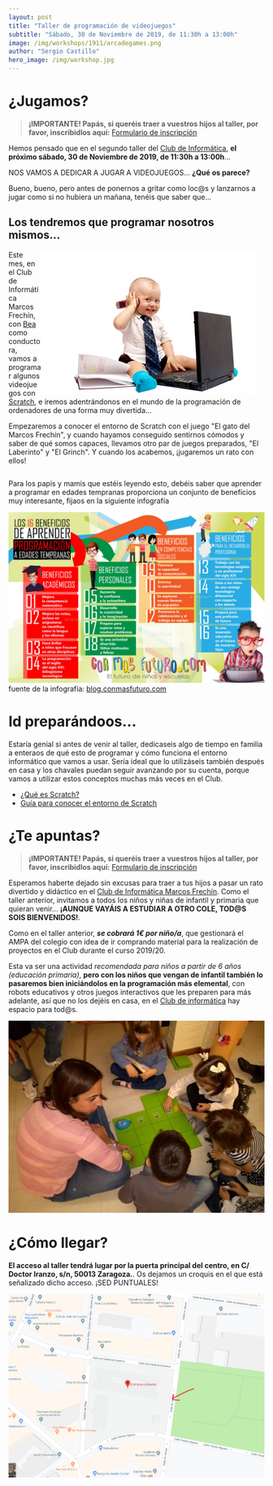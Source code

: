```yaml
---
layout: post
title: "Taller de programación de videojuegos"
subtitle: "Sábado, 30 de Noviembre de 2019, de 11:30h a 13:00h"
image: /img/workshops/1911/arcadegames.png
author: "Sergio Castillo"
hero_image: /img/workshop.jpg
---
```


# ¿Jugamos?

> **¡IMPORTANTE! Papás, si queréis traer a vuestros hijos al taller, por favor, inscribidlos aquí:** <a href="https://forms.gle/4pQPxtCaKbJG1ebz9" target="_blank">Formulario de inscripción</a>

Hemos pensado que en el segundo taller del [Club de Informática](/), **el próximo sábado, 30 de Noviembre de 2019, de 11:30h a 13:00h**... 

NOS VAMOS A DEDICAR A JUGAR A VIDEOJUEGOS...  **¿Qué os parece?**

Bueno, bueno, pero antes de ponernos a gritar como loc@s y lanzarnos a jugar como si no hubiera un mañana, tenéis que saber que...

## Los tendremos que programar nosotros mismos...

<div style="float: right; margin-right: 15px">
<img src="/img/workshops/1911/bebeprogrammer.jpg" alt="¿Programamos?" />
</div>

Este mes, en el Club de Informática Marcos Frechín, con <a href="http://twitter.com/beatrizremiro" target="_blank">Bea</a> como conductora, vamos a programar algunos videojuegos con <a href="https://scratch.mit.edu/about" target="_blank">Scratch</a>, e iremos adentrándonos en el mundo de la programación de ordenadores de una forma muy divertida...

Empezaremos a conocer el entorno de Scratch con el juego "El gato del Marcos Frechín", y cuando hayamos conseguido sentirnos cómodos y saber de qué somos capaces, llevamos otro par de juegos preparados, "El Laberinto" y "El Grinch". Y cuando los acabemos, ¡jugaremos un rato con ellos!

<div style="clear: both" ></div>

Para los papis y mamis que estéis leyendo esto, debéis saber que aprender a programar en edades tempranas proporciona un conjunto de beneficios muy interesante, fijaos en la siguiente infografía

![Beneficios de aprender a programar a edades tempranas](/img/workshops/1911/beneficiosprogram.jpg)
fuente de la infografía: <a href="http://blog.conmasfuturo.com/16-beneficios-de-aprender-programacion-a-edades-tempranas" target="_blank">blog.conmasfuturo.com</a>

# Id preparándoos...
Estaría genial si antes de venir al taller, dedicaseis algo de tiempo en familia a enteraos de qué esto de programar y cómo funciona el entorno informático que vamos a usar. Sería ideal que lo utilizáseis también después en casa y los chavales puedan seguir avanzando por su cuenta, porque vamos a utilizar estos conceptos muchas más veces en el Club.

- <a href="https://scratch.mit.edu/parents/" target="_blank">¿Qué es Scratch?</a>
- <a href="/docs/workshops/1911/Guía-para-conocer-sobre-el-entorno-de-Scratch-3.pdf" target="_blank">Guía para conocer el entorno de Scratch</a>

# ¿Te apuntas?

> **¡IMPORTANTE! Papás, si queréis traer a vuestros hijos al taller, por favor, inscribidlos aquí:** <a href="https://forms.gle/4pQPxtCaKbJG1ebz9" target="_blank">Formulario de inscripción</a>

Esperamos haberte dejado sin excusas para traer a tus hijos a pasar un rato divertido y didáctico en el [Club de Informática Marcos Frechín](/). Como el taller anterior, invitamos a todos los niños y niñas de infantil y primaria que quieran venir... **¡AUNQUE VAYÁIS A ESTUDIAR A OTRO COLE, TOD@S SOIS BIENVENIDOS!**. 

Como en el taller anterior, **_se cobrará 1€ por niño/a_**, que gestionará el AMPA del colegio con idea de ir comprando material para la realización de proyectos en el Club durante el curso 2019/20.

Esta va ser una actividad *recomendada para niños a partir de 6 años (educación primaria)*, **pero con los niños que vengan de infantil también lo pasaremos bien iniciándolos en la programación más elemental**, con robots educativos y otros juegos interactivos que les preparen para más adelante, así que no los dejéis en casa, en el [Club de informática](/) hay espacio para tod@s.

![Instrucciones básicas con robots educativos](/img/workshops/1901/infantil_raton.jpeg)

# ¿Cómo llegar?

**El acceso al taller tendrá lugar por la puerta principal del centro, en C/ Doctor Iranzo, s/n, 50013 Zaragoza.**. Os dejamos un croquis en el que está señalizado dicho acceso. ¡SED PUNTUALES!

![Mapa acceso Marcos Frechín](/img/mapa_acceso.png)